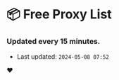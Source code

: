 # :package: Free Proxy List
### Updated every 15 minutes.

- Last updated: `2024-05-08 07:52`

:heart:
